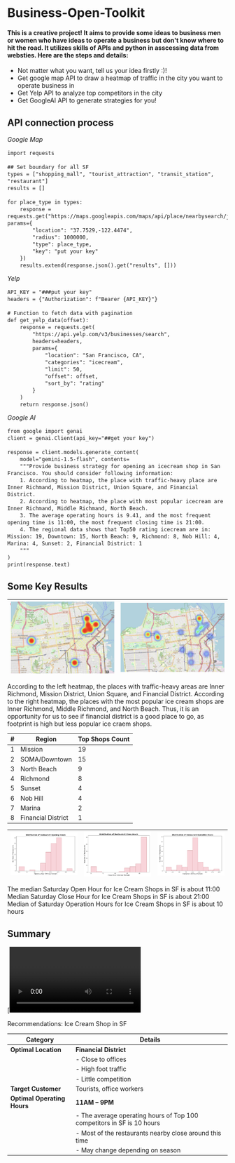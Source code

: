 # Business-Open-Toolkit
#### This is a creative project! It aims to provide some ideas to business men or women who have ideas to operate a business but don't know where to hit the road. It utilizes skills of APIs and python in asscessing data from websties. Here are the steps and details:
* Not matter what you want, tell us your idea firstly :)!
* Get google map API to draw a heatmap of traffic in the city you want to operate business in
* Get Yelp API to analyze top competitors in the city
* Get GoogleAI API to generate strategies for you! 
  
## API connection process
*Google Map*
```
import requests

## Set boundary for all SF
types = ["shopping_mall", "tourist_attraction", "transit_station", "restaurant"]
results = []

for place_type in types:
    response = requests.get("https://maps.googleapis.com/maps/api/place/nearbysearch/json", params={
        "location": "37.7529,-122.4474",
        "radius": 1000000,
        "type": place_type,
        "key": "put your key"
    })
    results.extend(response.json().get("results", []))
```
*Yelp*
```
API_KEY = "###put your key"
headers = {"Authorization": f"Bearer {API_KEY}"}

# Function to fetch data with pagination
def get_yelp_data(offset):
    response = requests.get(
        "https://api.yelp.com/v3/businesses/search",
        headers=headers,
        params={
            "location": "San Francisco, CA",
            "categories": "icecream",
            "limit": 50,
            "offset": offset,
            "sort_by": "rating"
        }
    )
    return response.json()
```
*Google AI*
```
from google import genai
client = genai.Client(api_key="##get your key")

response = client.models.generate_content(
    model="gemini-1.5-flash", contents=
    """Provide business strategy for opening an icecream shop in San Francisco. You should consider following information:
    1. According to heatmap, the place with traffic-heavy place are Inner Richmand, Mission District, Union Square, and Financial District.
    2. According to heatmap, the place with most popular icecream are Inner Richmand, Middle Richmand, North Beach.
    3. The average operating hours is 9.41, and the most frequent opening time is 11:00, the most frequent closing time is 21:00.
    4. The regional data shows that Top50 rating icecream are in: Mission: 19, Downtown: 15, North Beach: 9, Richmond: 8, Nob Hill: 4, Marina: 4, Sunset: 2, Financial District: 1
    """
)
print(response.text)
```
## Some Key Results

| ![Foot Print Heatmap of SF](Photo/footprint.png) | ![Heatmap of These Ice-cream Shops Shops](Photo/icecreamshop_count.png) | 
|----------------------|----------------------|

According to the left heatmap, the places with traffic-heavy areas are Inner Richmond, Mission District, Union Square, and Financial District.
According to the right heatmap, the places with the most popular ice cream shops are Inner Richmond, Middle Richmond, and North Beach.
Thus, it is an opportunity for us to see if financial district is a good place to go, as footprint is high but less popular ice craem shops.

| # | Region              | Top Shops Count |
|---|---------------------|-----------------|
| 1 | Mission            | 19               |
| 2 | SOMA/Downtown      | 15               |
| 3 | North Beach        | 9                |
| 4 | Richmond           | 8                |
| 5 | Sunset             | 4                |
| 6 | Nob Hill           | 4                |
| 7 | Marina             | 2                |
| 8 | Financial District | 1                |


| ![Opening time of This Shops](Photo/opening_time.png) | ![Closing time of This Shops](Photo/close_time.png) | ![Operation time of This Shops in Hours](Photo/operation_hours.png) |
|----------------------|----------------------|----------------------|

The median Saturday Open Hour for Ice Cream Shops in SF is about 11:00​
Median Saturday Close Hour for Ice Cream Shops in SF is about 21:00​
Median of Saturday Operation Hours for Ice Cream Shops in SF is about 10 hours​

## Summary
[![Demo Video of Gemini](Photo/demo.mov)

Recommendations: Ice Cream Shop in SF

| **Category**           | **Details** |
|------------------------|------------|
| **Optimal Location**   | **Financial District** |
|                        | - Close to offices |
|                        | - High foot traffic |
|                        | - Little competition |
| **Target Customer**    | Tourists, office workers |
| **Optimal Operating Hours** | **11AM – 9PM** |
|                        | - The average operating hours of Top 100 competitors in SF is 10 hours |
|                        | - Most of the restaurants nearby close around this time |
|                        | - May change depending on season |
